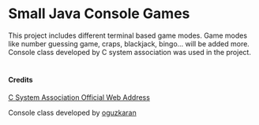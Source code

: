 # Small Java Console Games

This project includes different terminal based game modes. Game modes like number guessing game, craps, blackjack, bingo... will be added more. Console class developed by C system association was used in the project.

#
#### Credits
[C System Association Official Web Address](https://csystem.org)

Console class developed by [oguzkaran](https://github.com/oguzkaran)
